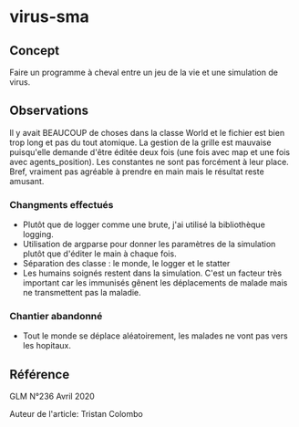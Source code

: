 # virus-sma

## Concept

Faire un programme à cheval entre un jeu de la vie et une simulation de virus.

## Observations

Il y avait BEAUCOUP de choses dans la classe World et le fichier est bien trop
long et pas du tout atomique. La gestion de la grille est mauvaise puisqu'elle
demande d'être éditée deux fois (une fois avec map et une fois avec
agents_position). Les constantes ne sont pas forcément à leur place. Bref,
vraiment pas agréable à prendre en main mais le résultat reste amusant.

### Changments effectués

* Plutôt que de logger comme une brute, j'ai utilisé la bibliothèque logging.
* Utilisation de argparse pour donner les paramètres de la simulation plutôt
que d'éditer le main à chaque fois.
* Séparation des classe : le monde, le logger et le statter
* Les humains soignés restent dans la simulation. C'est un facteur très
important car les immunisés gênent les déplacements de malade mais ne
transmettent pas la maladie.

### Chantier abandonné

* Tout le monde se déplace aléatoirement, les malades ne vont pas vers les
hopitaux.

## Référence

GLM N°236 Avril 2020

Auteur de l'article: Tristan Colombo
